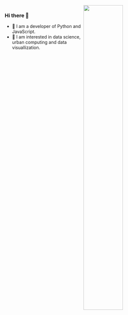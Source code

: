 <img align="right" width='50%' src="https://github-readme-stats.vercel.app/api?username=ni1o1&show_icons=true&icon_color=CE1D2D&text_color=718096&bg_color=ffffff&hide_title=true" />

### Hi there 👋

- 🔭 I am a developer of Python and JavaScript.
- 🌱 I am interested in data science, urban computing and data visuallization.
